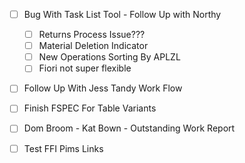 - [ ] Bug With Task List Tool - Follow Up with Northy
	- [ ] Returns Process Issue???
	- [ ] Material Deletion Indicator
	- [ ] New Operations Sorting By APLZL
	- [ ] Fiori not super flexible
- [ ] Follow Up With Jess Tandy Work Flow
- [ ] Finish FSPEC For Table Variants
- [ ] Dom Broom - Kat Bown - Outstanding Work Report
- [ ] Test FFI Pims Links


